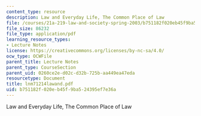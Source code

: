```yaml
---
content_type: resource
description: Law and Everyday Life, The Common Place of Law
file: /courses/21a-219-law-and-society-spring-2003/b751182f020eb45f9ba524395ef7e36a_lnm71214lawand.pdf
file_size: 86232
file_type: application/pdf
learning_resource_types:
- Lecture Notes
license: https://creativecommons.org/licenses/by-nc-sa/4.0/
ocw_type: OCWFile
parent_title: Lecture Notes
parent_type: CourseSection
parent_uid: 0260ce2e-d02c-d32b-725b-aa449ea47eda
resourcetype: Document
title: lnm71214lawand.pdf
uid: b751182f-020e-b45f-9ba5-24395ef7e36a
---
```

Law and Everyday Life, The Common Place of Law